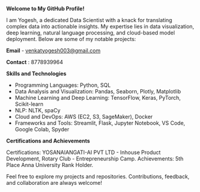 **Welcome to My GitHub Profile!**

I am Yogesh, a dedicated Data Scientist with a knack for translating complex data into actionable insights. My expertise lies in data visualization, deep learning, natural language processing, and cloud-based model deployment. Below are some of my notable projects:

**Email** - venkatyogesh003@gmail.com

**Contact** : 8778939964

**Skills and Technologies**
-  Programming Languages: Python, SQL
-  Data Analysis and Visualization: Pandas, Seaborn, Plotly, Matplotlib
-  Machine Learning and Deep Learning: TensorFlow, Keras, PyTorch, Scikit-learn
-  NLP: NLTK, spaCy
-  Cloud and DevOps: AWS (EC2, S3, SageMaker), Docker
-  Frameworks and Tools: Streamlit, Flask, Jupyter Notebook, VS Code, Google Colab, Spyder

**Certifications and Achievements**

Certifications: YOSANAIANGATI-AI PVT LTD - Inhouse Product Development, Rotary Club - Entrepreneurship Camp.
Achievements: 5th Place Anna University Rank Holder.

Feel free to explore my projects and repositories. Contributions, feedback, and collaboration are always welcome!

